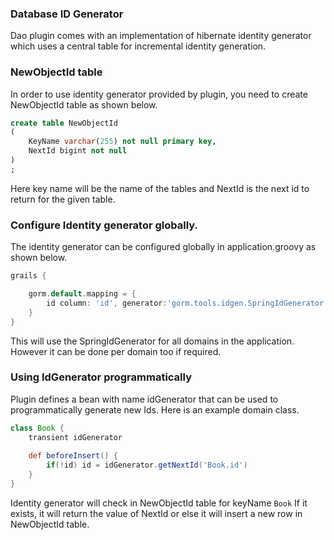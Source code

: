 
### Database ID Generator
Dao plugin comes with an implementation of hibernate identity generator which uses a central table for incremental identity generation.

### NewObjectId table
In order to use identity generator provided by plugin, you need to create NewObjectId table as shown below.

```sql
create table NewObjectId
(
	KeyName varchar(255) not null primary key,
	NextId bigint not null
)
;

```

Here key name will be the name of the tables and NextId is the next id to return for the given table.

### Configure Identity generator globally.
The identity generator can be configured globally in application.groovy as shown below.


```groovy
grails {

	gorm.default.mapping = {
		id column: 'id', generator:'gorm.tools.idgen.SpringIdGenerator'
	}
}

```

This will use the SpringIdGenerator for all domains in the application. However it can be done per domain too if required.

### Using IdGenerator programmatically
Plugin defines a bean with name idGenerator that can be used to programmatically generate new Ids.
Here is an example domain class.

```groovy
class Book {
    transient idGenerator
    
    def beforeInsert() {
        if(!id) id = idGenerator.getNextId('Book.id')
    }
}

```

Identity generator will check in NewObjectId table for keyName ```Book``` If it exists, it will return the value of NextId or else it will insert a new row in NewObjectId table.